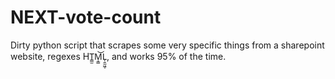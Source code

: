 # NEXT-vote-count
Dirty python script that scrapes some very specific things from a sharepoint website, regexes HT̳̫M̩͇͝L̜̱̫͖̩, and works 95% of the time.
